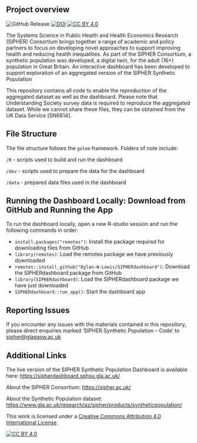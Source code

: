 ## Project overview
![GitHub Release](https://img.shields.io/github/v/release/Dylan-W-Lewis/SIPHERdashboard)
[![DOI][doi-shield]][doi]
[![CC BY 4.0][cc-by-shield]][cc-by]

The Systems Science in Public Health and Health Economics Research (SIPHER) Consortium brings together a range of academic and policy partners to focus on developing novel approaches to support improving health and reducing health inequalities. As part of the SIPHER Consortium, a synthetic population was developed, a digital twin, for the adult (16+) population in Great Britain. An interactive dashboard has been developed to support exploration of an aggregated version of the SIPHER Synthetic Population 

This repository contains all code to enable the reproduction of the aggregated dataset as well as the dashboard. Please note that Understanding Society survey data is required to reproduce the aggregated dataset. While we cannot share these files, they can be obtained from the UK Data Service [SN6614].  

## File Structure 
The file structure follows the `golem` framework. Folders of note include:

`/R` - scripts used to build and run the dashboard

`/dev` - scripts used to prepare the data for the dashboard

`/data` - prepared data files used in the dashboard

## Running the Dashboard Locally: Download from GitHub and Running the App 

To run the dashboard locally, open a new R-studio session and run the following commands in order:

* `install.packages("remotes")`: Install the package required for downloading files from GitHub
* `library(remotes)`: Load the remotes package we have previously downloaded
* `remotes::install_github("Dylan-W-Lewis/SIPHERdashboard")`: Download the SIPHERdashboard package from GitHub
* `library(SIPHERdashboard)`: Load the SIPHERdashboard package we have just downloaded
* `SIPHERdashboard::run_app()`: Start the dashboard app

## Reporting Issues 

If you encounter any issues with the materials contained in this repository, please direct enquiries marked ‘SIPHER Synthetic Population – Code’ to sipher@glasgow.ac.uk 

## Additional Links  

The live version of the SIPHER Synthetic Population Dashboard is available here: https://sipherdashboard.sphsu.gla.ac.uk/  

About the SIPHER Consortium: https://sipher.ac.uk/ 

About the Synthetic Population dataset: https://www.gla.ac.uk/research/az/sipher/products/syntheticpopulation/

This work is licensed under a
[Creative Commons Attribution 4.0 International License][cc-by].

[![CC BY 4.0][cc-by-image]][cc-by]

[doi-shield]: https://zenodo.org/badge/772546883.svg
[doi]: https://zenodo.org/doi/10.5281/zenodo.12655000
[cc-by]: http://creativecommons.org/licenses/by/4.0/
[cc-by-image]: https://i.creativecommons.org/l/by/4.0/88x31.png
[cc-by-shield]: https://img.shields.io/badge/License-CC%20BY%204.0-lightgrey.svg
